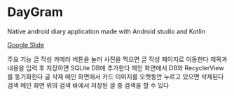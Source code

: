 # DayGram

Native android diary application made with Android studio and Kotlin

[Google Slide](https://docs.google.com/presentation/d/1JV8ZpxUkhAn4ATgANTKQ7OQGjDD8qCmuUl9mMc4-3HI/edit?usp=sharing)


주요 기능
    글 작성
        카메라 버튼을 눌러 사진을 찍으면 글 작성 페이지로 이동한다
        제목과 내용을 입력 후 저장하면 SQLite DB에 추가한다
        메인 화면에서 DB와 RecyclerView를 동기화한다
    글 삭제
        메인 화면에서 카드 이미지를 오랫동안 누르고 있으면 삭제된다
    검색
        메인 화면 위의 검색 바에서 저장된 글 중 검색을 할 수 있다

